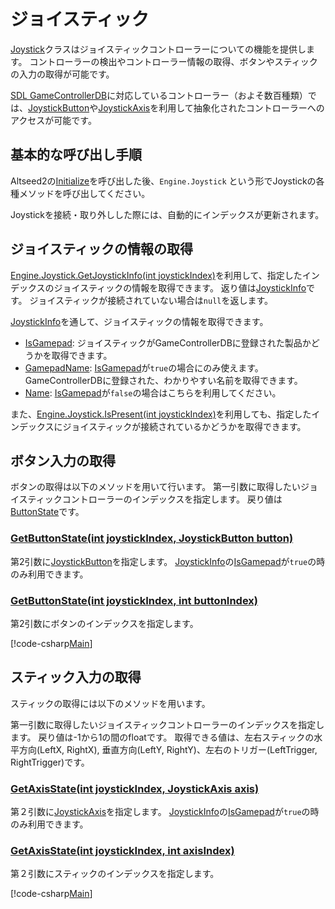 ﻿# ジョイスティック

[Joystick](xref:Altseed2.Joystick)クラスはジョイスティックコントローラーについての機能を提供します。
コントローラーの検出やコントローラー情報の取得、ボタンやスティックの入力の取得が可能です。

[SDL GameControllerDB](https://github.com/gabomdq/SDL_GameControllerDB)に対応しているコントローラー（およそ数百種類）では、[JoystickButton](xref:Altseed2.JoystickButton)や[JoystickAxis](xref:Altseed2.JoystickAxis)を利用して抽象化されたコントローラーへのアクセスが可能です。

## 基本的な呼び出し手順

Altseed2の[Initialize](xref:Altseed2.Engine.Initialize(System.String,System.Int32,System.Int32,Altseed2.Configuration))を呼び出した後、`Engine.Joystick` という形でJoystickの各種メソッドを呼び出してください。

Joystickを接続・取り外しした際には、自動的にインデックスが更新されます。

## ジョイスティックの情報の取得
[Engine.Joystick.GetJoystickInfo(int joystickIndex)](xref:Altseed2.Joystick.GetJoystickInfo(System.Int32))を利用して、指定したインデックスのジョイスティックの情報を取得できます。
返り値は[JoystickInfo](xref:Altseed2.JoystickInfo)です。
ジョイスティックが接続されていない場合は`null`を返します。

[JoystickInfo](xref:Altseed2.JoystickInfo)を通して、ジョイスティックの情報を取得できます。

- [IsGamepad](xref:Altseed2.JoystickInfo.IsGamepad): ジョイスティックがGameControllerDBに登録された製品かどうかを取得できます。
- [GamepadName](xref:Altseed2.JoystickInfo.GamepadName): [IsGamepad](xref:Altseed2.JoystickInfo.IsGamepad)が`true`の場合にのみ使えます。GameControllerDBに登録された、わかりやすい名前を取得できます。
- [Name](xref:Altseed2.JoystickInfo.Name): [IsGamepad](xref:Altseed2.JoystickInfo.IsGamepad)が`false`の場合はこちらを利用してください。

また、[Engine.Joystick.IsPresent(int joystickIndex)](xref:Altseed2.Joystick.IsPresent(System.Int32))を利用しても、指定したインデックスにジョイスティックが接続されているかどうかを取得できます。


## ボタン入力の取得

ボタンの取得は以下のメソッドを用いて行います。
第一引数に取得したいジョイスティックコントローラーのインデックスを指定します。
戻り値は[ButtonState](xref:Altseed2.ButtonState)です。

### [GetButtonState(int joystickIndex, JoystickButton button)](xref:Altseed2.Joystick.GetButtonState(System.Int32,Altseed2.JoystickButton))
第2引数に[JoystickButton](xref:Altseed2.JoystickButton)を指定します。
[JoystickInfo](xref:Altseed2.JoystickInfo)の[IsGamepad](xref:Altseed2.JoystickInfo.IsGamepad)が`true`の時のみ利用できます。

### [GetButtonState(int joystickIndex, int buttonIndex)](xref:Altseed2.Joystick.GetButtonState(System.Int32,System.Int32))
第2引数にボタンのインデックスを指定します。

[!code-csharp[Main](../../Src/Samples/Input/JoystickButton.cs)]

## スティック入力の取得

スティックの取得には以下のメソッドを用います。

第一引数に取得したいジョイスティックコントローラーのインデックスを指定します。
戻り値は-1から1の間のfloatです。
取得できる値は、左右スティックの水平方向(LeftX, RightX), 垂直方向(LeftY, RightY)、左右のトリガー(LeftTrigger, RightTrigger)です。

### [GetAxisState(int joystickIndex, JoystickAxis axis)](xref:Altseed2.Joystick.GetAxisState(System.Int32,Altseed2.JoystickAxis))
第２引数に[JoystickAxis](xref:Altseed2.JoystickAxis)を指定します。
[JoystickInfo](xref:Altseed2.JoystickInfo)の[IsGamepad](xref:Altseed2.JoystickInfo.IsGamepad)が`true`の時のみ利用できます。

### [GetAxisState(int joystickIndex, int axisIndex)](xref:Altseed2.Joystick.GetAxisState(System.Int32,System.Int32))
第２引数にスティックのインデックスを指定します。

[!code-csharp[Main](../../Src/Samples/Input/JoystickAxis.cs)]

<!-- 

## 振動

サンプル
[!code-csharp[Main](../../Src/Samples/Input/JoystickVibrate.cs)]

ジョイスティックコントローラーを振動させるには以下のメソッドを使用します。
* [Vibrate](xref:Altseed2.Joystick.Vibrate(System.Int32,System.Single,System.Single))

第1引数は振動させたいジョイスティックコントローラーのインデックスです。
第2引数では振動の周波数を指定します。(40.0 ~ 1252.0)
第3引数では振動の振幅を指定します。(0.0 ~ 1.0)

一度このメソッドを実行すると、5秒程度コントローラーが振動します。
> [!TIP]
> 振動をキャンセルしたい場合は、振幅に0を指定してこのメソッドを実行してください。

[!CAUTION] 
* 周波数は 40.0 から 1252.0 の間に収めてください。これを超える範囲の値は、前述の範囲内の一番近い値に書き換えられます。
* 振幅は 0.0 から 1.0 の範囲内に収めてください。これを超える範囲の値は、前述の範囲内に一番近い値に書き換えられます。
 -->
